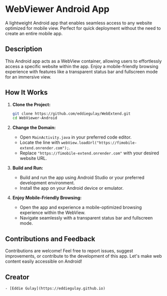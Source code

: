 # WebViewer Android App

A lightweight Android app that enables seamless access to any website optimized for mobile view. Perfect for quick deployment without the need to create an entire mobile app.

## Description

This Android app acts as a WebView container, allowing users to effortlessly access a specific website within the app. Enjoy a mobile-friendly browsing experience with features like a transparent status bar and fullscreen mode for an immersive view.

## How It Works

1. **Clone the Project:**
   ```bash
   git clone https://github.com/eddiegulay/WebExtend.git
   cd WebViewer-Android
   ```

2. **Change the Domain:**
    - Open `MainActivity.java` in your preferred code editor.
    - Locate the line with `webView.loadUrl("https://fimobile-extend.onrender.com");`.
    - Replace `"https://fimobile-extend.onrender.com"` with your desired website URL.

3. **Build and Run:**
    - Build and run the app using Android Studio or your preferred development environment.
    - Install the app on your Android device or emulator.

4. **Enjoy Mobile-Friendly Browsing:**
    - Open the app and experience a mobile-optimized browsing experience within the WebView.
    - Navigate seamlessly with a transparent status bar and fullscreen mode.

## Contributions and Feedback

Contributions are welcome! Feel free to report issues, suggest improvements, or contribute to the development of this app. Let's make web content easily accessible on Android!

## Creator

    - [Eddie Gulay](https://eddiegulay.github.io)